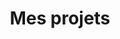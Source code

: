---
title: Mes projets
sort_by: date
template: "projects.html"
template_page: "projects-page.html"
---